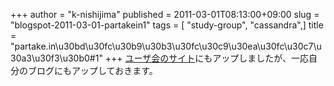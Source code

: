 +++
author = "k-nishijima"
published = 2011-03-01T08:13:00+09:00
slug = "blogspot-2011-03-01-partakein1"
tags = [ "study-group", "cassandra",]
title = "partake.in\u30bd\u30fc\u30b9\u30b3\u30fc\u30c9\u30ea\u30fc\u30c7\u30a3\u30f3\u30b0#1"
+++
[ユーザ会のサイト](https://sites.google.com/site/cassandrajapan/file-cabinet)にもアップしましたが、一応自分のブログにもアップしておきます。
